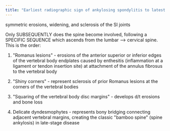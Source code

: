 ```yaml
---
title: "Earliest radiographic sign of ankylosing spondylitis to latest (5 stages total)"
---
```

symmetric erosions, widening, and sclerosis of the SI joints

Only SUBSEQUENTLY does the spine become involved, following a SPECIFIC SEQUENCE which ascends from the lumbar --&gt; cervical spine. This is the order:

1) &quot;Romanus lesions&quot; - erosions of the anterior superior or inferior edges of the vertebral body endplates caused by enthesitis (inflammation at a ligament or tendon insertion site) at attachment of the annulus fibrosus to the vertebral body

2) &quot;Shiny corners&quot; - represent sclerosis of prior Romanus lesions at the corners of the vertebral bodies

3) &quot;Squaring of the vertebral body disc margins&quot; - develops d/t erosions and bone loss

4) Delicate dyndesmophytes - represents bony bridging connecting adjacent vertebral margins, creating the classic &quot;bamboo spine&quot; (spine ankylosis) in late-stage disease


